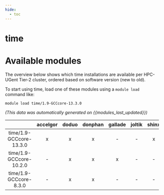```yaml
---
hide:
  - toc
---
```


time
====

# Available modules


The overview below shows which time installations are available per HPC-UGent Tier-2 cluster, ordered based on software version (new to old).

To start using time, load one of these modules using a `module load` command like:

```shell
module load time/1.9-GCCcore-13.3.0
```

*(This data was automatically generated on {{modules_last_updated}})*  

| |accelgor|doduo|donphan|gallade|joltik|shinx|skitty|
| :---: | :---: | :---: | :---: | :---: | :---: | :---: | :---: |
|time/1.9-GCCcore-13.3.0|x|x|x|-|-|x|x|
|time/1.9-GCCcore-10.2.0|-|x|x|x|-|-|-|
|time/1.9-GCCcore-8.3.0|-|x|x|-|-|-|-|
